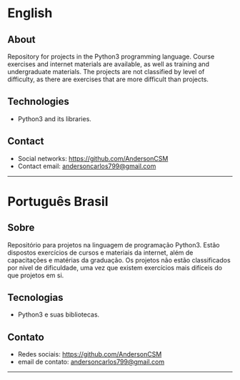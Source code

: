 # English
## About
Repository for projects in the Python3 programming language. Course exercises and internet materials are available, as well as training and undergraduate materials. The projects are not classified by level of difficulty, as there are exercises that are more difficult than projects.

## Technologies
- Python3 and its libraries.

## Contact
- Social networks: https://github.com/AndersonCSM
- Contact email: andersoncarlos799@gmail.com

---
# Português Brasil
## Sobre
Repositório para projetos na linguagem de programação Python3. Estão dispostos exercícios de cursos e materiais da internet, além de capacitações e matérias da graduação. Os projetos não estão classificados por nível de dificuldade, uma vez que existem exercícios mais difíceis do que projetos em si.

## Tecnologias
- Python3 e suas bibliotecas.

## Contato
- Redes sociais: https://github.com/AndersonCSM
- email de contato: andersoncarlos799@gmail.com

---
